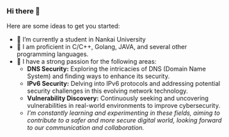 ### Hi there 👋


Here are some ideas to get you started:

- 🔭 I’m currently a student in Nankai University
- 🌱 I am proficient in C/C++, Golang, JAVA, and several other programming languages.
- 👯 I have a strong passion for the following areas:
  - **DNS Security:** Exploring the intricacies of DNS (Domain Name System) and finding ways to enhance its security.
  - **IPv6 Security:** Delving into IPv6 protocols and addressing potential security challenges in this evolving network technology.
  - **Vulnerability Discovery:** Continuously seeking and uncovering vulnerabilities in real-world environments to improve cybersecurity.
  - *I'm constantly learning and experimenting in these fields, aiming to contribute to a safer and more secure digital world, looking forward to our communication and collaboration.*


